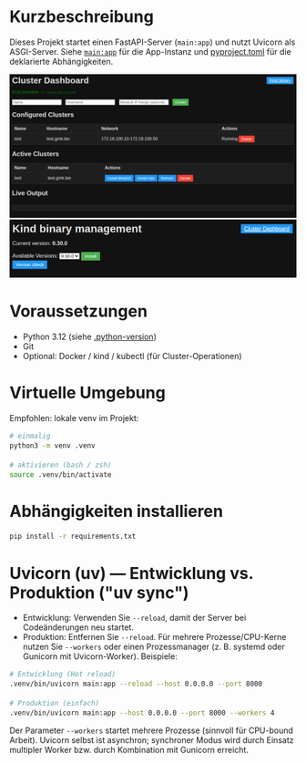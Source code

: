 # Kurzbeschreibung
Dieses Projekt startet einen FastAPI-Server (`main:app`) und nutzt Uvicorn als ASGI-Server. Siehe [`main:app`](main.py) für die App-Instanz und [pyproject.toml](pyproject.toml) für die deklarierte Abhängigkeiten.

![Cluster management](screenshots/kind-clusters.png)
![Kind management](screenshots/kind-management.png)

# Voraussetzungen
- Python 3.12 (siehe [.python-version](.python-version))
- Git
- Optional: Docker / kind / kubectl (für Cluster-Operationen)

# Virtuelle Umgebung
Empfohlen: lokale venv im Projekt:
```bash
# einmalig
python3 -m venv .venv

# aktivieren (bash / zsh)
source .venv/bin/activate
```

# Abhängigkeiten installieren
```bash
pip install -r requirements.txt
```

# Uvicorn (uv) — Entwicklung vs. Produktion ("uv sync")
- Entwicklung: Verwenden Sie `--reload`, damit der Server bei Codeänderungen neu startet.
- Produktion: Entfernen Sie `--reload`. Für mehrere Prozesse/CPU-Kerne nutzen Sie `--workers` oder einen Prozessmanager (z. B. systemd oder Gunicorn mit Uvicorn-Worker).
Beispiele:
```bash
# Entwicklung (Hot reload)
.venv/bin/uvicorn main:app --reload --host 0.0.0.0 --port 8000

# Produktion (einfach)
.venv/bin/uvicorn main:app --host 0.0.0.0 --port 8000 --workers 4
```
Der Parameter `--workers` startet mehrere Prozesse (sinnvoll für CPU-bound Arbeit). Uvicorn selbst ist asynchron; synchroner Modus wird durch Einsatz multipler Worker bzw. durch Kombination mit Gunicorn erreicht.
